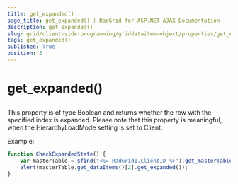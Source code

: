 ```yaml
---
title: get_expanded()
page_title: get_expanded() | RadGrid for ASP.NET AJAX Documentation
description: get_expanded()
slug: grid/client-side-programming/griddataitem-object/properties/get_expanded()
tags: get_expanded()
published: True
position: 3
---
```


# get_expanded()



## 

This property is of type Boolean and returns whether the row with the specified index is expanded. Please note that this property is meaningful, when the HierarchyLoadMode setting is set to Client.

Example:

````JavaScript
function CheckExpandedState() {
    var masterTable = $find("<%= RadGrid1.ClientID %>").get_masterTableView();
    alert(masterTable.get_dataItems()[2].get_expanded());
}
````


